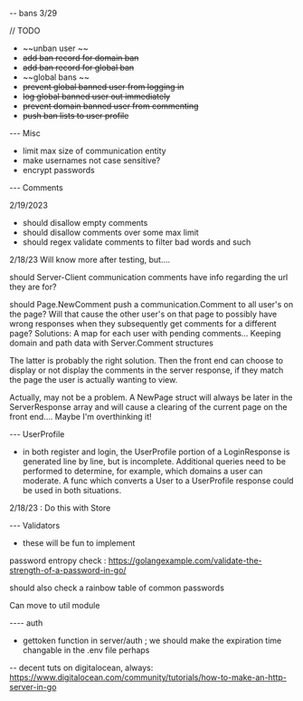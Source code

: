-- bans 3/29


// TODO 

- ~~unban user ~~
- ~~add ban record for domain ban~~
- ~~add ban record for global ban~~
- ~~global bans ~~
- ~~prevent global banned user from logging in~~
- ~~log global banned user out immediately~~
- ~~prevent domain banned user from commenting~~
- ~~push ban lists to user profile~~

--- Misc

- limit max size of communication entity
- make usernames not case sensitive?
- encrypt passwords

--- Comments

2/19/2023
- should disallow empty comments
- should disallow comments over some max limit
- should regex validate comments to filter bad words and such


2/18/23 
Will know more after testing, but....

should Server-Client communication comments have info regarding the url they are for? 

should Page.NewComment push a communication.Comment to all user's on the page? Will that cause the other user's on that page to possibly have wrong responses when they subsequently get comments for a different page? 
 Solutions: A map for each user with pending comments...
            Keeping domain and path data with Server.Comment structures

The latter is probably the right solution. Then the front end can choose to display or not display the comments in the server response, if they match the page the user is actually wanting to view. 

Actually, may not be a problem. A NewPage struct will always be later in the ServerResponse array and will cause a clearing of the current page on the front end....
Maybe I'm overthinking it!



--- UserProfile

- in both register and login, the UserProfile portion of a LoginResponse is generated line by line, but is incomplete. Additional queries need to be performed to determine, for example, which domains a user can moderate. A func which converts a User to a UserProfile response could be used in both situations. 

2/18/23 : Do this with Store 


--- Validators

- these will be fun to implement

password entropy check : https://golangexample.com/validate-the-strength-of-a-password-in-go/

should also check a rainbow table of common passwords

Can move to util module


---- auth 

- gettoken function in server/auth ; we should make the expiration time changable in the .env file perhaps



-- decent tuts on digitalocean, always: https://www.digitalocean.com/community/tutorials/how-to-make-an-http-server-in-go